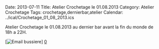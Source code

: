 Date: 2013-07-11
Title: Atelier Crochetage le 01.08.2013
Category: Atelier Crochetage
Tags: crochetage,dernierbar,atelier
Calendar: ../ical/Crochetage_01_08_2013.ics

[0]: http://bussiere.github.io/static/images/crochetage1.jpg  "Grande Version"



Atelier Crochetage le 01.08.2013 au dernier bar avant la fin du monde de 18h a 22H.

[![Email bussiere](http://bussiere.github.io/static/images/crochetage1_thumb.jpg)] [0] 
